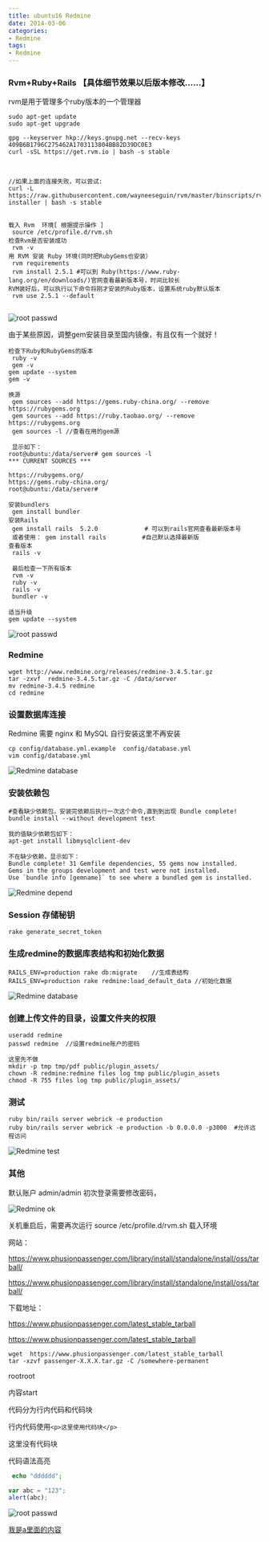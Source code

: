 ```yaml
---
title: ubuntu16 Redmine
date: 2014-03-06
categories: 
- Redmine
tags:
- Redmine
---
```

### Rvm+Ruby+Rails  【具体细节效果以后版本修改……】

rvm是用于管理多个ruby版本的一个管理器

<!-- more -->

```
sudo apt-get update 
sudo apt-get upgrade

gpg --keyserver hkp://keys.gnupg.net --recv-keys 409B6B1796C275462A1703113804BB82D39DC0E3
curl -sSL https://get.rvm.io | bash -s stable



//如果上面的连接失败，可以尝试:
curl -L https://raw.githubusercontent.com/wayneeseguin/rvm/master/binscripts/rvm-installer | bash -s stable	


载入 Rvm  环境[ 根据提示操作 ]
 source /etc/profile.d/rvm.sh
检查Rvm是否安装成功
 rvm -v
用 RVM 安装 Ruby 环境(同时把RubyGems也安装）
 rvm requirements
 rvm install 2.5.1 #可以到 Ruby(https://www.ruby-lang.org/en/downloads/)官网查看最新版本号，时间比较长
RVM装好后，可以执行以下命令将刚才安装的Ruby版本，设置系统ruby默认版本
 rvm use 2.5.1 --default
 
```

![root passwd](/img/ubuntu/Redmine/rvm01.png "rvm01")

由于某些原因，调整gem安装目录至国内镜像，有且仅有一个就好！

```
检查下Ruby和RubyGems的版本
 ruby -v
 gem -v
gem update --system 
gem -v 

换源
 gem sources --add https://gems.ruby-china.org/ --remove https://rubygems.org
 gem sources --add https://ruby.taobao.org/ --remove https://rubygems.org
 gem sources -l	//查看在用的gem源
 
 显示如下：
root@ubuntu:/data/server# gem sources -l
*** CURRENT SOURCES ***

https://rubygems.org/
https://gems.ruby-china.org/
root@ubuntu:/data/server# 

安装bundlers
 gem install bundler
安装Rails
 gem install rails  5.2.0             # 可以到rails官网查看最新版本号
 或者使用： gem install rails          #自己默认选择最新版
查看版本
 rails -v 
 
 最后检查一下所有版本
 rvm -v
 ruby -v
 rails -v
 bundler -v

适当升级
gem update --system

```

![root passwd](/img/ubuntu/Redmine/rvm02.png "rvm02")

### Redmine

```
wget http://www.redmine.org/releases/redmine-3.4.5.tar.gz
tar -zxvf  redmine-3.4.5.tar.gz -C /data/server
mv redmine-3.4.5 redmine
cd redmine
```

### 设置数据库连接

Redmine 需要 nginx 和 MySQL  自行安装这里不再安装

```
cp config/database.yml.example  config/database.yml 
vim config/database.yml
```

![Redmine database](/img/ubuntu/Redmine/Redmine_database.png "Redmine database")

### 安装依赖包

```
#查看缺少依赖包，安装完依赖后执行一次这个命令,直到到出现 Bundle complete!
bundle install --without development test   

我的值缺少依赖包如下：
apt-get install libmysqlclient-dev

不在缺少依赖，显示如下：
Bundle complete! 31 Gemfile dependencies, 55 gems now installed.
Gems in the groups development and test were not installed.
Use `bundle info [gemname]` to see where a bundled gem is installed.
```

![Redmine depend](/img/ubuntu/Redmine/Redmine_depend.png "Redmine depend")

### Session 存储秘钥

```
rake generate_secret_token
```

### 生成redmine的数据库表结构和初始化数据

```
RAILS_ENV=production rake db:migrate    //生成表结构
RAILS_ENV=production rake redmine:load_default_data //初始化数据

```

![Redmine database](/img/ubuntu/Redmine/Redmine_database2.png "Redmine database")

### 创建上传文件的目录，设置文件夹的权限

```
useradd redmine
passwd redmine  //设置redmine账户的密码

这里先不做
mkdir -p tmp tmp/pdf public/plugin_assets/
chown -R redmine:redmine files log tmp public/plugin_assets
chmod -R 755 files log tmp public/plugin_assets/

```



### 测试

```
ruby bin/rails server webrick -e production
ruby bin/rails server webrick -e production -b 0.0.0.0 -p3000  #允许远程访问
```

![Redmine test](/img/ubuntu/Redmine/Redmine_test.png "Redmine test")

### 其他

默认账户 admin/admin 初次登录需要修改密码，

![Redmine ok](/img/ubuntu/Redmine/Redmine_ok.png "Redmine ok")

关机重启后，需要再次运行 source /etc/profile.d/rvm.sh  载入环境





网站：

https://www.phusionpassenger.com/library/install/standalone/install/oss/tarball/

https://www.phusionpassenger.com/library/install/standalone/install/oss/tarball/



下载地址：

https://www.phusionpassenger.com/latest_stable_tarball

https://www.phusionpassenger.com/latest_stable_tarball

```
wget  https://www.phusionpassenger.com/latest_stable_tarball
tar -xzvf passenger-X.X.X.tar.gz -C /somewhere-permanent

```

rootroot





















内容start

代码分为行内代码和代码块

行内代码使用`<p>这里使用代码块</p>`    <p>这里没有代码块</p>



代码语法高亮

``` php
 echo "dddddd";
```


``` javascript
var abc = "123";
alert(abc);

```


![root passwd](/img/ubuntu/Redmine.png "fdfdsfd")



 [我是a里面的内容](http://example.com/ "这里是title")





























